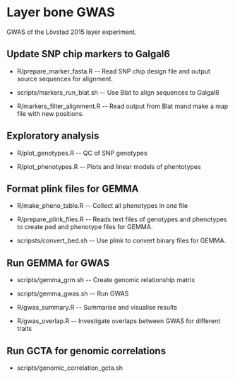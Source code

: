 # Layer bone GWAS

GWAS of the Lövstad 2015 layer experiment.


## Update SNP chip markers to Galgal6

* R/prepare_marker_fasta.R -- Read SNP chip design file and output source
sequences for alignment.

* scripts/markers_run_blat.sh -- Use Blat to align sequences to Galgal6

* R/markers_filter_alignment.R -- Read output from Blat mand make a map file with
new positions.


## Exploratory analysis

* R/plot_genotypes.R -- QC of SNP genotypes

* R/plot_phenotypes.R -- Plots and linear models of phentotypes


## Format plink files for GEMMA

* R/make_pheno_table.R -- Collect all phenotypes in one file

* R/prepare_plink_files.R -- Reads text files of genotypes and phenotypes
to create ped and phenotype files for GEMMA.

* scripsts/convert_bed.sh -- Use plink to convert binary files for GEMMA.


## Run GEMMA for GWAS

* scripts/gemma_grm.sh -- Create genomic relationship matrix

* scripts/gemma_gwas.sh -- Run GWAS

* R/gwas_summary.R -- Summarise and visualise results

* R/gwas_overlap.R -- Investigate overlaps between GWAS for different traits


## Run GCTA for genomic correlations

* scripts/genomic_correlation_gcta.sh